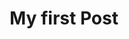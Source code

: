 ---
title: "My first Post"
pubDate: "Jul 08 2022"
heroImage: "https://cdn.drivek.com/configurator-imgs/cars/es/800/AUDI/TT/33006_COUPE-3-PUERTAS/audi-tt-coupe-2018-front-side.jpg"
tags: ["AI", "Dev"]
---